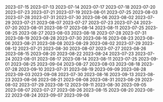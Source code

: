 2023-07-15
2023-07-13
2023-07-14
2023-07-17
2023-07-18
2023-07-20
2023-07-23
2023-07-21
2023-07-19
2023-08-01
2023-07-25
2023-08-03
2023-07-28
2023-07-31
2023-07-30
2023-08-06
2023-08-02
2023-07-29
2023-07-21
2023-08-07
2023-07-27
2023-07-23
2023-07-24
2023-07-20
2023-08-01
2023-08-17
2023-08-14
2023-08-11
2023-07-25
2023-08-25
2023-08-27
2023-08-03
2023-08-18
2023-07-28
2023-07-31
2023-08-19
2023-08-28
2023-07-30
2023-08-16
2023-08-23
2023-08-06
2023-08-21
2023-08-08
2023-08-29
2023-08-02
2023-07-29
2023-08-12
2023-07-21
2023-08-30
2023-08-07
2023-07-27
2023-08-26
2023-08-15
2023-08-20
2023-08-22
2023-08-24
2023-07-23
2023-07-24
2023-08-01
2023-08-17
2023-08-14
2023-08-11
2023-07-25
2023-09-01
2023-08-25
2023-09-04
2023-08-27
2023-08-03
2023-08-18
2023-07-28
2023-09-10
2023-07-31
2023-08-19
2023-09-09
2023-08-28
2023-09-03
2023-09-08
2023-07-30
2023-08-16
2023-09-13
2023-08-23
2023-08-06
2023-08-21
2023-08-08
2023-08-31
2023-08-29
2023-08-02
2023-07-29
2023-08-12
2023-09-11
2023-08-30
2023-09-05
2023-08-07
2023-07-27
2023-08-26
2023-08-15
2023-08-20
2023-08-22
2023-08-24
2023-09-07
2023-09-06